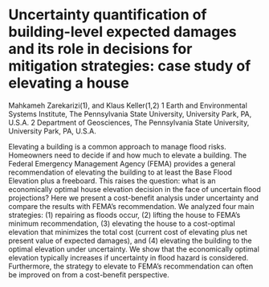 # Uncertainty quantification of building-level expected damages and its role in decisions for mitigation strategies: case study of elevating a house

Mahkameh Zarekarizi(1), and Klaus Keller(1,2)
1 Earth and Environmental Systems Institute, The Pennsylvania State University, University Park, PA, U.S.A. 
2 Department of Geosciences, The Pennsylvania State University, University Park, PA, U.S.A. 

Elevating a building is a common approach to manage flood risks. Homeowners need to decide if and how much to elevate a building. The Federal Emergency Management Agency (FEMA) provides a general recommendation of elevating the building to at least the Base Flood Elevation plus a freeboard. This raises the question: what is an economically optimal house elevation decision in the face of uncertain flood projections? Here we present a cost-benefit analysis under uncertainty and compare the results with FEMA’s recommendation. We analyzed four main strategies: (1) repairing as floods occur, (2) lifting the house to FEMA’s minimum recommendation, (3) elevating the house to a cost-optimal elevation that minimizes the total cost (current cost of elevating plus net present value of expected damages), and (4) elevating the building to the optimal elevation under uncertainty. We show that the economically optimal elevation typically increases if uncertainty in flood hazard is considered.  Furthermore,  the strategy to elevate to FEMA’s recommendation can often be improved on from a cost-benefit perspective. 


